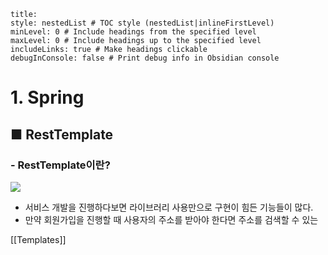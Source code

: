 ```table-of-contents
title: 
style: nestedList # TOC style (nestedList|inlineFirstLevel)
minLevel: 0 # Include headings from the specified level
maxLevel: 0 # Include headings up to the specified level
includeLinks: true # Make headings clickable
debugInConsole: false # Print debug info in Obsidian console
```

# 1. Spring
## ■ RestTemplate

### - RestTemplate이란?
![](https://i.imgur.com/zNA2OgA.png)
- 서비스 개발을 진행하다보면 라이브러리 사용만으로 구현이 힘든 기능들이 많다.
- 만약 회원가입을 진행할 때 사용자의 주소를 받아야 한다면 주소를 검색할 수 있는






[[Templates]]

